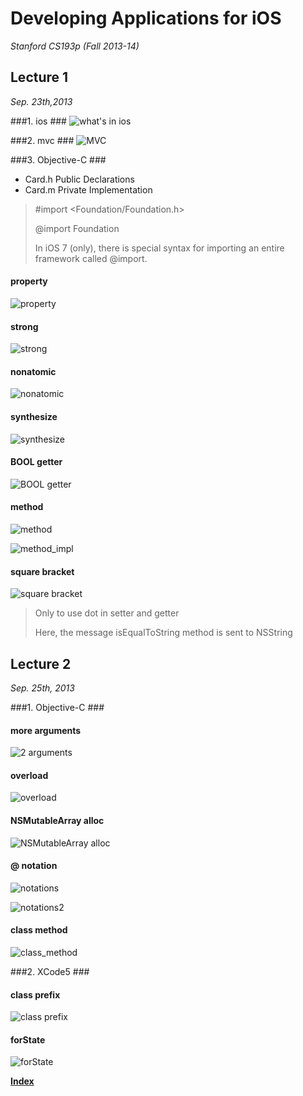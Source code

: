 <link href="http://github.com/yrgoldteeth/darkdowncss/raw/master/darkdown.css"rel="stylesheet"></link>

# Developing Applications for iOS #
*Stanford CS193p (Fall 2013-14)*

## Lecture 1 ##
*Sep. 23th,2013*

###1. ios ###
![what's in ios](img/1-2/whats_in_ios.png)

###2. mvc ###
![MVC](img/1-2/mvc.png)

###3. Objective-C ###
- Card.h Public Declarations
- Card.m Private Implementation

> \#import <Foundation/Foundation.h\>
> 
> @import Foundation
> 
> In iOS 7 (only), there is special syntax for importing an entire framework called @import.

#### property ####
![property](img/1-2/property.png)

#### strong ####
![strong](img/1-2/strong.png)

#### nonatomic ####
![nonatomic](img/1-2/nonatomic.png)

#### synthesize ####
![synthesize](img/1-2/synthesize.png)

#### BOOL getter ####
![BOOL getter](img/1-2/is_bool.png)

#### method ####
![method](img/1-2/method.png)

![method_impl](img/1-2/method_impl.png)

#### square bracket ####
![square bracket](img/1-2/square_bracket.png)
> Only to use dot in setter and getter
> 
> Here, the message isEqualToString method is sent to NSString

## Lecture 2 ##
*Sep. 25th, 2013*

###1. Objective-C ###

#### more arguments ####
![2 arguments](img/1-2/2_arguments.png)

#### overload ####
![overload](img/1-2/overload.png)

#### NSMutableArray alloc ####
![NSMutableArray alloc](img/1-2/alloc.png)

#### @ notation ####
![notations](img/1-2/at_notation.png)

![notations2](img/1-2/at_notation2.png)

#### class method ####
![class_method](img/1-2/class_method.png)

###2. XCode5 ###

#### class prefix ####
![class prefix](img/1-2/class_prefix.png)

#### forState ####
![forState](img/1-2/forState.png)

**[Index](img/1-2/readme.md)**